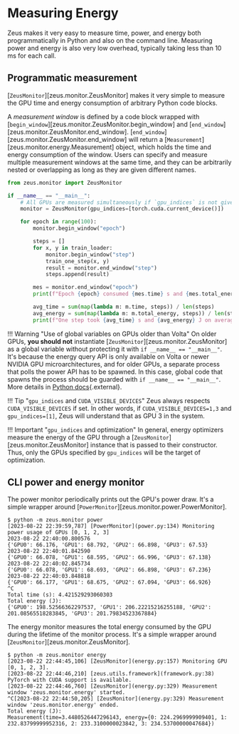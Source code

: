 # Measuring Energy

Zeus makes it very easy to measure time, power, and energy both programmatically in Python and also on the command line.
Measuring power and energy is also very low overhead, typically taking less than 10 ms for each call.

## Programmatic measurement

[`ZeusMonitor`][zeus.monitor.ZeusMonitor] makes it very simple to measure the GPU time and energy consumption of arbitrary Python code blocks.

A *measurement window* is defined by a code block wrapped with [`begin_window`][zeus.monitor.ZeusMonitor.begin_window] and [`end_window`][zeus.monitor.ZeusMonitor.end_window].
[`end_window`][zeus.monitor.ZeusMonitor.end_window] will return a [`Measurement`][zeus.monitor.energy.Measurement] object, which holds the time and energy consumption of the window.
Users can specify and measure multiple measurement windows at the same time, and they can be arbitrarily nested or overlapping as long as they are given different names.

```python hl_lines="5 12-14"
from zeus.monitor import ZeusMonitor

if __name__ == "__main__":
    # All GPUs are measured simultaneously if `gpu_indices` is not given.
    monitor = ZeusMonitor(gpu_indices=[torch.cuda.current_device()])

    for epoch in range(100):
        monitor.begin_window("epoch")

        steps = []
        for x, y in train_loader:
            monitor.begin_window("step")
            train_one_step(x, y)
            result = monitor.end_window("step")
            steps.append(result)

        mes = monitor.end_window("epoch")
        print(f"Epoch {epoch} consumed {mes.time} s and {mes.total_energy} J.")

        avg_time = sum(map(lambda m: m.time, steps)) / len(steps)
        avg_energy = sum(map(lambda m: m.total_energy, steps)) / len(steps)
        print(f"One step took {avg_time} s and {avg_energy} J on average.")
```

!!! Warning "Use of global variables on GPUs older than Volta"
    On older GPUs, **you should not** instantiate [`ZeusMonitor`][zeus.monitor.ZeusMonitor] as a global variable without protecting it with `if __name__ == "__main__"`.
    It's because the energy query API is only available on Volta or newer NVIDIA GPU microarchitectures, and for older GPUs, a separate process that polls the power API has to be spawned.
    In this case, global code that spawns the process should be guarded with `if __name__ == "__main__"`.
    More details in [Python docs](https://docs.python.org/3/library/multiprocessing.html#the-spawn-and-forkserver-start-methods){.external}.

!!! Tip "`gpu_indices` and `CUDA_VISIBLE_DEVICES`"
    Zeus always respects `CUDA_VISIBLE_DEVICES` if set.
    In other words, if `CUDA_VISIBLE_DEVICES=1,3` and `gpu_indices=[1]`, Zeus will understand that as GPU 3 in the system.

!!! Important "`gpu_indices` and optimization"
    In general, energy optimizers measure the energy of the GPU through a [`ZeusMonitor`][zeus.monitor.ZeusMonitor] instance that is passed to their constructor.
    Thus, only the GPUs specified by `gpu_indices` will be the target of optimization.

## CLI power and energy monitor

The power monitor periodically prints out the GPU's power draw.
It's a simple wrapper around [`PowerMonitor`][zeus.monitor.power.PowerMonitor].

```console
$ python -m zeus.monitor power
[2023-08-22 22:39:59,787] [PowerMonitor](power.py:134) Monitoring power usage of GPUs [0, 1, 2, 3]
2023-08-22 22:40:00.800576
{'GPU0': 66.176, 'GPU1': 68.792, 'GPU2': 66.898, 'GPU3': 67.53}
2023-08-22 22:40:01.842590
{'GPU0': 66.078, 'GPU1': 68.595, 'GPU2': 66.996, 'GPU3': 67.138}
2023-08-22 22:40:02.845734
{'GPU0': 66.078, 'GPU1': 68.693, 'GPU2': 66.898, 'GPU3': 67.236}
2023-08-22 22:40:03.848818
{'GPU0': 66.177, 'GPU1': 68.675, 'GPU2': 67.094, 'GPU3': 66.926}
^C
Total time (s): 4.421529293060303
Total energy (J):
{'GPU0': 198.52566362297537, 'GPU1': 206.22215216255188, 'GPU2': 201.08565518283845, 'GPU3': 201.79834523367884}
```

The energy monitor measures the total energy consumed by the GPU during the lifetime of the monitor process.
It's a simple wrapper around [`ZeusMonitor`][zeus.monitor.ZeusMonitor].

```console
$ python -m zeus.monitor energy
[2023-08-22 22:44:45,106] [ZeusMonitor](energy.py:157) Monitoring GPU [0, 1, 2, 3].
[2023-08-22 22:44:46,210] [zeus.utils.framework](framework.py:38) PyTorch with CUDA support is available.
[2023-08-22 22:44:46,760] [ZeusMonitor](energy.py:329) Measurement window 'zeus.monitor.energy' started.
^C[2023-08-22 22:44:50,205] [ZeusMonitor](energy.py:329) Measurement window 'zeus.monitor.energy' ended.
Total energy (J):
Measurement(time=3.4480526447296143, energy={0: 224.2969999909401, 1: 232.83799999952316, 2: 233.3100000023842, 3: 234.53700000047684})
```
